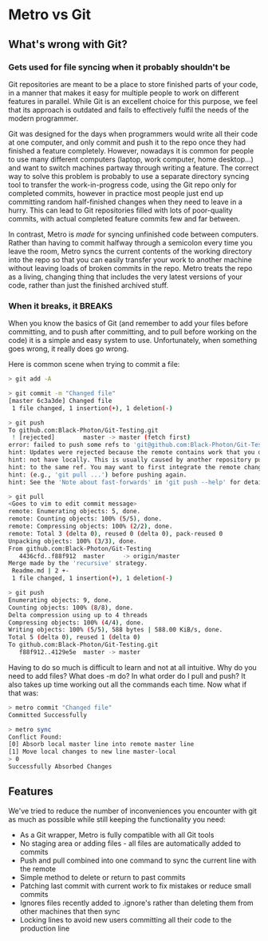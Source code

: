 # Metro vs Git

## What's wrong with Git?
### Gets used for file syncing when it probably shouldn't be
Git repositories are meant to be a place to store finished parts of your code, in a manner that makes it easy for multiple people to work on different features in parallel. While Git is an excellent choice for this purpose, we feel that its approach is outdated and fails to effectively fulfil the needs of the modern programmer.

Git was designed for the days when programmers would write all their code at one computer, and only commit and push it to the repo once they had finished a feature completely. However, nowadays it is common for people to use many different computers (laptop, work computer, home desktop...) and want to switch machines partway through writing a feature. The correct way to solve this problem is probably to use a separate directory syncing tool to transfer the work-in-progress code, using the Git repo only for completed commits, however in practice most people just end up committing random half-finished changes when they need to leave in a hurry. This can lead to Git repositories filled with lots of poor-quality commits, with actual completed feature commits few and far between.

In contrast, Metro is _made_ for syncing unfinished code between computers. Rather than having to commit halfway through a semicolon every time you leave the room, Metro syncs the current contents of the working directory into the repo so that you can easily transfer your work to another machine without leaving loads of broken commits in the repo. Metro treats the repo as a living, changing thing that includes the very latest versions of your code, rather than just the finished archived stuff.

### When it breaks, it **BREAKS**
When you know the basics of Git (and remember to add your files before committing, and to push after committing, and to pull before working on the code) it is a simple and easy system to use. Unfortunately, when something goes wrong, it really does go wrong. 

Here is common scene when trying to commit a file:
```bash
> git add -A

> git commit -m "Changed file"
[master 6c3a3de] Changed file
 1 file changed, 1 insertion(+), 1 deletion(-)

> git push
To github.com:Black-Photon/Git-Testing.git
 ! [rejected]        master -> master (fetch first)
error: failed to push some refs to 'git@github.com:Black-Photon/Git-Testing.git'
hint: Updates were rejected because the remote contains work that you do
hint: not have locally. This is usually caused by another repository pushing
hint: to the same ref. You may want to first integrate the remote changes
hint: (e.g., 'git pull ...') before pushing again.
hint: See the 'Note about fast-forwards' in 'git push --help' for details.

> git pull
<Goes to vim to edit commit message>
remote: Enumerating objects: 5, done.
remote: Counting objects: 100% (5/5), done.
remote: Compressing objects: 100% (2/2), done.
remote: Total 3 (delta 0), reused 0 (delta 0), pack-reused 0
Unpacking objects: 100% (3/3), done.
From github.com:Black-Photon/Git-Testing
   4436cfd..f88f912  master     -> origin/master
Merge made by the 'recursive' strategy.
 Readme.md | 2 +-
 1 file changed, 1 insertion(+), 1 deletion(-)

> git push
Enumerating objects: 9, done.
Counting objects: 100% (8/8), done.
Delta compression using up to 4 threads
Compressing objects: 100% (4/4), done.
Writing objects: 100% (5/5), 588 bytes | 588.00 KiB/s, done.
Total 5 (delta 0), reused 1 (delta 0)
To github.com:Black-Photon/Git-Testing.git
   f88f912..4129e5e  master -> master
```
Having to do so much is difficult to learn and not at all intuitive. Why do you need to add files? What does -m do? In what order do I pull and push? It also takes up time working out all the commands each time. Now what if that was:
```bash
> metro commit "Changed file"
Committed Successfully

> metro sync
Conflict Found:
[0] Absorb local master line into remote master line
[1] Move local changes to new line master-local
> 0
Successfully Absorbed Changes
```

## Features
We've tried to reduce the number of inconveniences you encounter with git as much as possible while still keeping the functionality you need:
* As a Git wrapper, Metro is fully compatible with all Git tools
* No staging area or adding files - all files are automatically added to commits
* Push and pull combined into one command to sync the current line with the remote
* Simple method to delete or return to past commits
* Patching last commit with current work to fix mistakes or reduce small commits
* Ignores files recently added to .ignore's rather than deleting them from other machines that then sync
* Locking lines to avoid new users committing all their code to the production line
